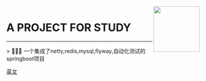 <img align="right" width="120" src="https://s6.imgcdn.dev/W5Pig.jpg">

# A PROJECT FOR STUDY

<hr/>
> 🚀🚀🚀 一个集成了netty,redis,mysql,flyway,自动化测试的springboot项目

[英文](README_en.md)
